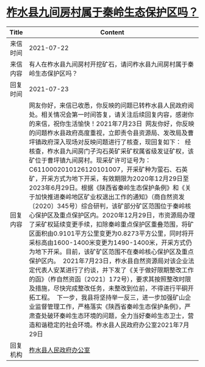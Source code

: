 # <a href="http://www.shangluo.gov.cn/zmhd/ldxxxx.jsp?urltype=leadermail.LeaderMailContentUrl&wbtreeid=1112&leadermailid=7558">柞水县九间房村属于秦岭生态保护区吗？</a>
|Title|Content|
|:---:|---|
|来信时间|2021-07-22|
|来信内容|有人在柞水县九间房村开挖矿石，请问柞水县九间房村属于秦岭生态保护区吗？|
|回复时间|2021-07-23|
|回复内容|网友你好，来信已收悉，你反映的问题已转柞水县人民政府阅处。相关情况会第一时间答复，请关注后续回复内容，感谢你的来信，祝你生活愉快！2021年7月23日  网友你好，你反映的问题柞水县政府高度重视，立即责令县资源局、发改局及曹坪镇政府深入现场对反映问题进行了核查，现回复如下：  经核查，柞水县九间房门子沟石英矿采矿权属省级发证矿权，该矿位于曹坪镇九间房村。现采矿许可证号为：C6110002010126120101007，开采矿种为萤石、石英矿，开采方式为地下开采，有效期限为2020年12月29日至2023年6月29日。根据《陕西省秦岭生态保护条例》和《关于加快推进秦岭地区矿业权退出工作的通知》（商自然资发〔2020〕345号）综合研判，该矿部分矿区范围位于秦岭核心保护区及重点保护区内。2020年12月29日，市资源局办理了采矿权延续变更手续，扣除秦岭重点保护区重叠范围，将矿区面积由0.9101平方公里变更为0.8273平方公里，同时将开采标高由1600-1400米变更为1490-1400米，开采方式仍为地下开采。目前，该矿矿区范围不在秦岭核心保护区及重点保护区内。  2021年7月23日，柞水县自然资源局对该企业法定代表人安某进行了约谈，并下发了《关于做好限期整改工作的函》（柞自然资函〔2021〕172号），要求其按照整改时限及措施，尽快完成整改任务，未整改到位前，不得进行平硐开拓工程。  下一步，我县将坚持举一反三，进一步加强矿山企业监督管理工作，严格落实《陕西省秦岭生态保护条例》，严肃查处破环秦岭生态环境的问题，全力当好秦岭生态卫士，营造和谐稳定的社会环境。柞水县人民政府办公室2021年7月29日|
|回复机构|<a href="../../categories/agencies/柞水县人民政府办公室.md">柞水县人民政府办公室</a>|

